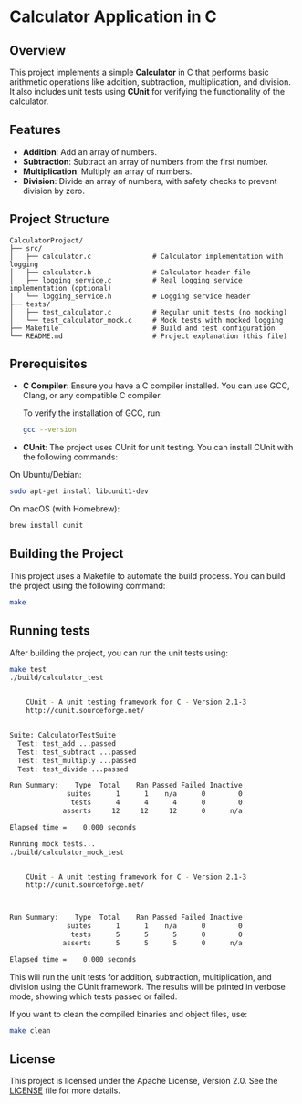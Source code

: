 # Calculator Application in C

## Overview

This project implements a simple **Calculator** in C that performs basic arithmetic operations like addition, subtraction, multiplication, and division. It also includes unit tests using **CUnit** for verifying the functionality of the calculator.

## Features

- **Addition**: Add an array of numbers.
- **Subtraction**: Subtract an array of numbers from the first number.
- **Multiplication**: Multiply an array of numbers.
- **Division**: Divide an array of numbers, with safety checks to prevent division by zero.

## Project Structure

    CalculatorProject/
    ├── src/
    │   ├── calculator.c               # Calculator implementation with logging
    │   ├── calculator.h               # Calculator header file
    │   ├── logging_service.c          # Real logging service implementation (optional)
    │   └── logging_service.h          # Logging service header
    ├── tests/
    │   ├── test_calculator.c          # Regular unit tests (no mocking)
    │   └── test_calculator_mock.c     # Mock tests with mocked logging
    ├── Makefile                       # Build and test configuration
    └── README.md                      # Project explanation (this file)

## Prerequisites

- **C Compiler**: Ensure you have a C compiler installed. You can use GCC, Clang, or any compatible C compiler.

  To verify the installation of GCC, run:

  ```bash
  gcc --version
  ```
- **CUnit**: The project uses CUnit for unit testing. You can install CUnit with the following commands:

On Ubuntu/Debian:

  ```bash
  sudo apt-get install libcunit1-dev
  ```

On macOS (with Homebrew):

  ```bash
  brew install cunit
  ```

## Building the Project

This project uses a Makefile to automate the build process. You can build the project using the following command:

  ```bash
  make
  ```

## Running tests

After building the project, you can run the unit tests using:

  ```bash
  make test
  ./build/calculator_test


      CUnit - A unit testing framework for C - Version 2.1-3
      http://cunit.sourceforge.net/


  Suite: CalculatorTestSuite
    Test: test_add ...passed
    Test: test_subtract ...passed
    Test: test_multiply ...passed
    Test: test_divide ...passed

  Run Summary:    Type  Total    Ran Passed Failed Inactive
                suites      1      1    n/a      0        0
                 tests      4      4      4      0        0
               asserts     12     12     12      0      n/a

  Elapsed time =    0.000 seconds

  Running mock tests...
  ./build/calculator_mock_test


      CUnit - A unit testing framework for C - Version 2.1-3
      http://cunit.sourceforge.net/



  Run Summary:    Type  Total    Ran Passed Failed Inactive
                suites      1      1    n/a      0        0
                 tests      5      5      5      0        0
               asserts      5      5      5      0      n/a

  Elapsed time =    0.000 seconds
  ```

This will run the unit tests for addition, subtraction, multiplication, and division using the CUnit framework. The results will be printed in verbose mode, showing which tests passed or failed.

If you want to clean the compiled binaries and object files, use:

  ```bash
  make clean
  ```

## License

This project is licensed under the Apache License, Version 2.0. See the [LICENSE](../LICENSE) file for more details.
